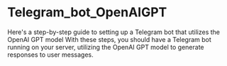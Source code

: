 # Telegram_bot_OpenAIGPT
Here's a step-by-step guide to setting up a Telegram bot that utilizes the OpenAI GPT model
With these steps, you should have a Telegram bot running on your server, utilizing the OpenAI GPT model to generate responses to user messages.
